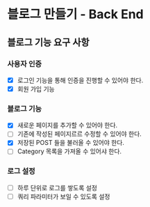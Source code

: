 # 블로그 만들기 - Back End


## 블로그 기능 요구 사항

### 사용자 인증

- [x] 로그인 기능을 통해 인증을 진행할 수 있어야 한다.
- [x] 회원 가입 기능

### 블로그 기능

- [x] 새로운 페이지를 추가할 수 있어야 한다.
- [ ] 기존에 작성된 페이지르르 수정할 수 있어야 한다.
- [x] 저장된 POST 들을 불러올 수 있어야 한다.
- [ ] Category 목록을 가져올 수 있어샤 한다.

### 로그 설정

- [ ] 하루 단위로 로그를 쌓도록 설정
- [ ] 쿼리 파라미터가 보일 수 있도록 설정